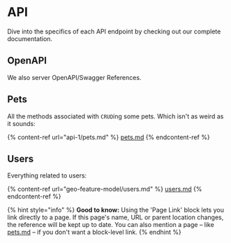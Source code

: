# API

Dive into the specifics of each API endpoint by checking out our complete documentation.

## OpenAPI

We also server OpenAPI/Swagger References.

## Pets

All the methods associated with `CRUD`ing some pets. Which isn't as weird as it sounds:

{% content-ref url="api-1/pets.md" %}
[pets.md](api-1/pets.md)
{% endcontent-ref %}

## Users

Everything related to users:

{% content-ref url="geo-feature-model/users.md" %}
[users.md](geo-feature-model/users.md)
{% endcontent-ref %}

{% hint style="info" %}
**Good to know:** Using the 'Page Link' block lets you link directly to a page. If this page's name, URL or parent location changes, the reference will be kept up to date. You can also mention a page – like [pets.md](api-1/pets.md "mention") – if you don't want a block-level link.
{% endhint %}
